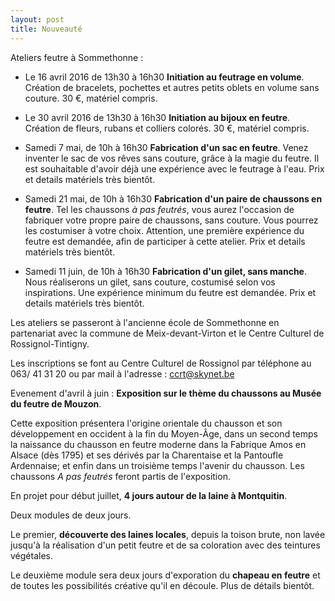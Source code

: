 ```yaml
---
layout: post
title: Nouveauté
---
```


Ateliers feutre à Sommethonne :

- Le 16 avril 2016 de 13h30 à 16h30 **Initiation au feutrage en volume**. Création de bracelets, pochettes et autres petits oblets en volume sans couture. 30 €, matériel compris.
- Le 30 avril 2016 de 13h30 à 16h30 **Initiation au bijoux en feutre**. Création de fleurs, rubans et colliers colorés. 30 €, matériel compris.

- Samedi 7 mai, de 10h à 16h30 **Fabrication d'un sac en feutre**. Venez inventer le sac de vos rêves sans couture, grâce à la magie du feutre. Il est souhaitable d'avoir déjà une expérience avec le feutrage à l'eau. Prix et details matériels très bientôt.
- Samedi 21 mai, de 10h à 16h30 **Fabrication d'un paire de chaussons en feutre**.
Tel les chaussons *à pas feutrés*, vous aurez l'occasion de fabriquer votre propre paire de chaussons, sans couture. Vous pourrez les costumiser à votre choix. Attention, une première expérience du feutre est demandée, afin de participer à cette atelier. Prix et details matériels très bientôt.
- Samedi 11 juin, de 10h à 16h30 **Fabrication d'un gilet, sans manche**. Nous réaliserons un gilet, sans couture, costumisé selon vos inspirations. Une expérience minimum du feutre est demandée. Prix et details matériels très bientôt.

Les ateliers se passeront à l'ancienne école de Sommethonne en partenariat avec la commune de Meix-devant-Virton et le Centre Culturel de Rossignol-Tintigny.

Les inscriptions se font au Centre Culturel de Rossignol par téléphone au 063/ 41 31 20 ou par mail à l'adresse : ccrt@skynet.be

Evenement d'avril à juin : **Exposition sur le thème du chaussons au Musée du feutre de Mouzon**.

Cette exposition présentera l'origine orientale du chausson et son développement en occident à la fin du Moyen-Âge, dans un second temps la naissance du chausson en feutre moderne dans la Fabrique Amos en Alsace (dès 1795) et ses dérivés par la Charentaise et la Pantoufle Ardennaise; et enfin dans un troisième temps l'avenir du chausson. Les chaussons *A pas feutrés* feront partis de l'exposition.

En projet pour début juillet, **4 jours autour de la laine à Montquitin**. 

Deux modules de deux jours.

Le premier, **découverte des laines locales**, depuis la toison brute, non lavée jusqu'à la réalisation d'un petit feutre et de sa coloration avec des teintures végétales.

Le deuxième module sera deux jours d'exporation du  **chapeau en feutre** et de toutes les possibilités créative qu'il en découle.
Plus de détails bientôt.